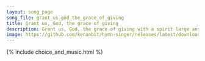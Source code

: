 ```yaml
---
layout: song_page
song_file: grant_us_god_the_grace_of_giving
title: Grant us, God, the grace of giving
description: Grant us, God, the grace of giving with a spirit large and free that ourselves and all our living we may offer unto thee. ... theist 4part acapella 4verse musicbyother textbyother 
image: https://github.com/kenanbit/hymn-singer/releases/latest/download/grant_us_god_the_grace_of_giving-trad.png
---
```


{% include choice_and_music.html %}